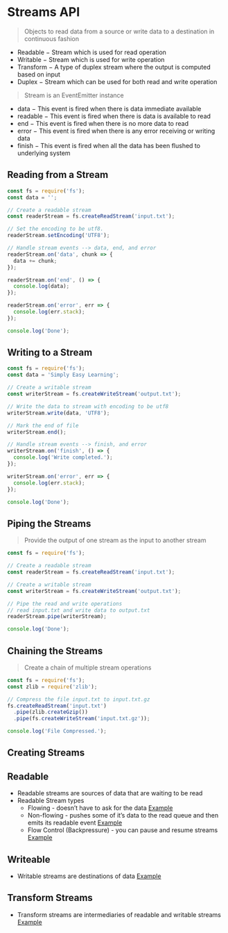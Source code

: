 # Streams API

> Objects to read data from a source or write data to a destination in continuous fashion

- Readable − Stream which is used for read operation
- Writable − Stream which is used for write operation
- Transform − A type of duplex stream where the output is computed based on input
- Duplex − Stream which can be used for both read and write operation

> Stream is an EventEmitter instance

- data − This event is fired when there is data immediate available
- readable − This event is fired when there is data is available to read
- end − This event is fired when there is no more data to read
- error − This event is fired when there is any error receiving or writing data
- finish − This event is fired when all the data has been flushed to underlying system

## Reading from a Stream

```javascript
const fs = require('fs');
const data = '';

// Create a readable stream
const readerStream = fs.createReadStream('input.txt');

// Set the encoding to be utf8.
readerStream.setEncoding('UTF8');

// Handle stream events --> data, end, and error
readerStream.on('data', chunk => {
  data += chunk;
});

readerStream.on('end', () => {
  console.log(data);
});

readerStream.on('error', err => {
  console.log(err.stack);
});

console.log('Done');
```

## Writing to a Stream

```javascript
const fs = require('fs');
const data = 'Simply Easy Learning';

// Create a writable stream
const writerStream = fs.createWriteStream('output.txt');

// Write the data to stream with encoding to be utf8
writerStream.write(data, 'UTF8');

// Mark the end of file
writerStream.end();

// Handle stream events --> finish, and error
writerStream.on('finish', () => {
  console.log('Write completed.');
});

writerStream.on('error', err => {
  console.log(err.stack);
});

console.log('Done');
```

## Piping the Streams

> Provide the output of one stream as the input to another stream

```javascript
const fs = require('fs');

// Create a readable stream
const readerStream = fs.createReadStream('input.txt');

// Create a writable stream
const writerStream = fs.createWriteStream('output.txt');

// Pipe the read and write operations
// read input.txt and write data to output.txt
readerStream.pipe(writerStream);

console.log('Done');
```

## Chaining the Streams

> Create a chain of multiple stream operations

```javascript
const fs = require('fs');
const zlib = require('zlib');

// Compress the file input.txt to input.txt.gz
fs.createReadStream('input.txt')
  .pipe(zlib.createGzip())
  .pipe(fs.createWriteStream('input.txt.gz'));

console.log('File Compressed.');
```

## Creating Streams

## Readable

- Readable streams are sources of data that are waiting to be read
- Readable Stream types
  - Flowing - doesn’t have to ask for the data [Example](STREAMS/consuming-readable-flowing.js)
  - Non-flowing - pushes some of it’s data to the read queue and then emits its readable event [Example](STREAMS/consuming-readable-non-flowing.js)
  - Flow Control (Backpressure) - you can pause and resume streams [Example](STREAMS/consuming-readable-backpressure.js)

## Writeable

- Writable streams are destinations of data [Example](STREAMS/consuming-writable.js)

## Transform Streams

- Transform streams are intermediaries of readable and writable streams [Example](STREAMS/consuming-transform.js)
